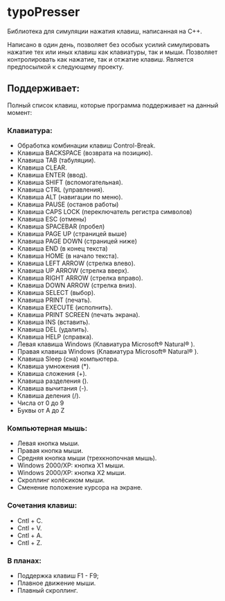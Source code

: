 # typoPresser
Библиотека для симуляции нажатия клавиш, написанная на C++.

Написано в один день, позволяет без особых усилий симулировать нажатие тех или иных клавиш как клавиатуры, так и мыши. Позволяет контролировать как нажатие, так и отжатие клавиш.
Является предпосылкой к следующему проекту.

## Поддерживает:
Полный список клавиш, которые программа поддерживает на данный момент:

### Клавиатура:
- Обработка комбинации клавиш Control-Break.
- Клавиша BACKSPACE (возврата на позицию).
- Клавиша TAB (табуляции).
- Клавиша CLEAR.
- Клавиша ENTER (ввод).
- Клавиша SHIFT (вспомогательная).
- Клавиша CTRL (управления).
- Клавиша ALT (навигации по меню).
- Клавиша PAUSE (останов работы)
- Клавиша CAPS LOCK (переключатель регистра символов)
- Клавиша ESC (отмены)
-	Клавиша SPACEBAR (пробел)
-	Клавиша PAGE UP (страницей выше)
-	Клавиша PAGE DOWN (страницей ниже)
-	Клавиша END (в конец текста)
-	Клавиша HOME (в начало текста).
-	Клавиша LEFT ARROW (стрелка влево).
-	Клавиша UP ARROW (стрелка вверх).
-	Клавиша RIGHT ARROW (стрелка вправо).
-	Клавиша DOWN ARROW (стрелка вниз).
-	Клавиша SELECT (выбор).
-	Клавиша PRINT (печать).
-	Клавиша EXECUTE (исполнить).
-	Клавиша PRINT SCREEN (печать экрана).
-	Клавиша INS (вставить).
-	Клавиша DEL (удалить).
-	Клавиша HELP (справка).
-	Левая клавиша Windows (Клавиатура Microsoft® Natural® ).
-	Правая клавиша Windows (Клавиатура Microsoft® Natural® ).
-	Клавиша Sleep (сна) компьютера.
-	Клавиша умножения (*).
-	Клавиша сложения (+).
-	Клавиша разделения (\).
-	Клавиша вычитания (-).
-	Клавиша деления (/).
- Числа от 0 до 9
- Буквы от A до Z

### Компьютерная мышь:
- Левая кнопка мыши.
- Правая кнопка мыши.
- Средняя кнопка мыши (трехкнопочная мышь).
- Windows 2000/XP: кнопка X1 мыши.
- Windows 2000/XP: кнопка X2 мыши.
- Скроллинг колёсиком мыши.
- Сменение положение курсора на экране.

### Сочетания клавиш:
- Cntl + C.
- Cntl + V.
- Cntl + A.
- Cntl + Z.

### В планах:
- Поддержка клавиш F1 - F9;
- Плавное движение мыши.
- Плавный скроллинг.
